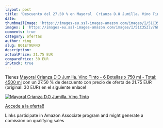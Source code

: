 ```yaml
---
layout: post
title: 'Descuento del 27.50 % en Mayoral  Crianza D.O Jumilla. Vino Tinto'
date: 
thumbnailImage: 'https://images-eu.ssl-images-amazon.com/images/I/51C35Zlv7GL._SL200_.jpg'
images: [ 'https://images-eu.ssl-images-amazon.com/images/I/51C35Zlv7GL._SL200_.jpg' ]
comments: true
category: ofertas
author: ring
slug: B01ET9UFNO
description:
actualPrice: 21.75 EUR
comparePrice: 30 EUR
inStock: true
---
```


Tienes [Mayoral  Crianza D.O Jumilla. Vino Tinto - 6 Botellas x 750 ml - Total: 4500 ml](https://www.amazon.es/dp/B01ET9UFNO/?tag=tolees-21) con un 27.50 % de descuento con precio de oferta de 21.75 EUR (original: 30 EUR) en el siguiente enlace!

[![Mayoral  Crianza D.O Jumilla. Vino Tinto](https://images-eu.ssl-images-amazon.com/images/I/51C35Zlv7GL._SL200_.jpg)](https://www.amazon.es/dp/B01ET9UFNO/?tag=tolees-21)

[Accede a la oferta!!](https://www.amazon.es/dp/B01ET9UFNO/?tag=tolees-21)

Links participate in Amazon Associate program and might generate a comission on qualifying sales


